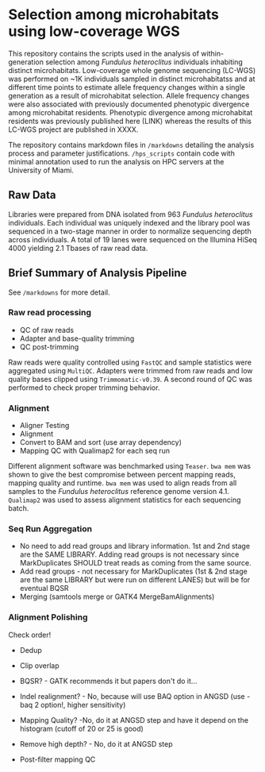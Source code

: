 # Selection among microhabitats using low-coverage WGS

This repository contains the scripts used in the analysis of within-generation selection among *Fundulus heteroclitus* individuals inhabiting distinct microhabitats. Low-coverage whole genome sequencing (LC-WGS) was performed on ~1K individuals sampled in distinct microhabitatss and at different time points to estimate allele frequency changes within a single generation as a result of microhabitat selection. Allele frequency changes were also associated with previously documented phenotypic divergence among microhabitat residents. Phenotypic divergence among microhabitat residents was previously published here (LINK) whereas the results of this LC-WGS project are published in XXXX.

The repository contains markdown files in `/markdowns` detailing the analysis process and parameter justifications. `/hps_scripts` contain code with minimal annotation used to run the analysis on HPC servers at the University of Miami.

## Raw Data

Libraries were prepared from DNA isolated from 963 *Fundulus heteroclitus* individuals. Each individual was uniquely indexed and the library pool was sequenced in a two-stage manner in order to normalize sequencing depth across individuals. A total of 19 lanes were sequenced on the Illumina HiSeq 4000 yielding 2.1 Tbases of raw read data.

## Brief Summary of Analysis Pipeline

See `/markdowns` for more detail.

### Raw read processing

* QC of raw reads
* Adapter and base-quality trimming
* QC post-trimming

Raw reads were quality controlled using `FastQC` and sample statistics were aggregated using `MultiQC`.
Adapters were trimmed from raw reads and low quality bases clipped using `Trimmomatic-v0.39`.
A second round of QC was performed to check proper trimming behavior.

### Alignment

* Aligner Testing
* Alignment
* Convert to BAM and sort (use array dependency)
* Mapping QC with Qualimap2 for each seq run

Different alignment software was benchmarked using `Teaser`. `bwa mem` was shown to give the best compromise between percent mapping reads, mapping quality and runtime.
`bwa mem` was used to align reads from all samples to the *Fundulus heteroclitus* reference genome version 4.1.
`Qualimap2` was used to assess alignment statistics for each sequencing batch.

### Seq Run Aggregation

* No need to add read groups and library information. 1st and 2nd stage are the SAME LIBRARY. Adding read groups is not necessary since MarkDuplicates SHOULD treat reads as coming from the same source.
* Add read groups - not necessary for MarkDuplicates (1st & 2nd stage are the same LIBRARY but were run on different LANES) but will be for eventual BQSR
* Merging (samtools merge or GATK4 MergeBamAlignments)

### Alignment Polishing

Check order!

* Dedup
* Clip overlap
* BQSR? - GATK recommends it but papers don't do it...
* Indel realignment? - No, because will use BAQ option in ANGSD (use -baq 2 option!, higher sensitivity)
* Mapping Quality? -No, do it at ANGSD step and have it depend on the histogram (cutoff of 20 or 25 is good)
* Remove high depth? - No, do it at ANGSD step

* Post-filter mapping QC

